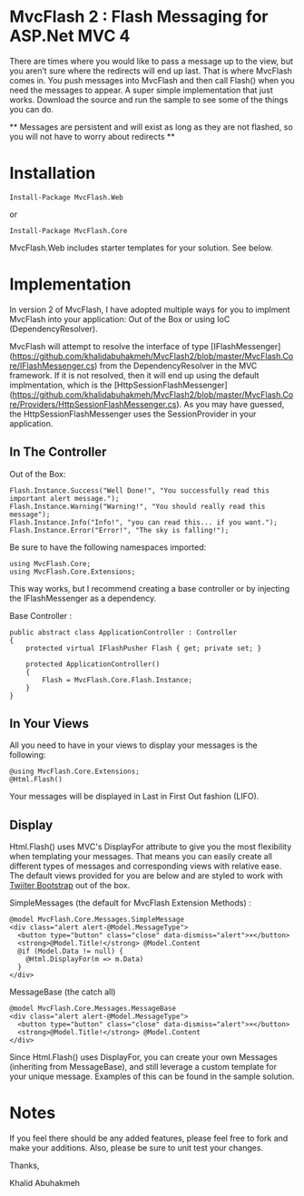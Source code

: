 MvcFlash 2 : Flash Messaging for ASP.Net MVC 4
===

There are times where you would like to pass a message up to the view, but you aren’t sure where the redirects will end up last. That is where MvcFlash comes in. You push messages into MvcFlash and then call Flash() when you need the messages to appear. A super simple implementation that just works. Download the source and run the sample to see some of the things you can do.

** Messages are persistent and will exist as long as they are not flashed, so you will not have to worry about redirects **

Installation
===

    Install-Package MvcFlash.Web

or

	Install-Package MvcFlash.Core

MvcFlash.Web includes starter templates for your solution. See below.

Implementation
===

In version 2 of MvcFlash, I have adopted multiple ways for you to implment MvcFlash into your application: Out of the Box or using IoC (DependencyResolver).

MvcFlash will attempt to resolve the interface of type [IFlashMessenger] (https://github.com/khalidabuhakmeh/MvcFlash2/blob/master/MvcFlash.Core/IFlashMessenger.cs) from the DependencyResolver in the MVC framework. If it is not resolved, then it will end up using the default implmentation, which is the [HttpSessionFlashMessenger] (https://github.com/khalidabuhakmeh/MvcFlash2/blob/master/MvcFlash.Core/Providers/HttpSessionFlashMessenger.cs). As you may have guessed, the HttpSessionFlashMessenger uses the SessionProvider in your application.

In The Controller
---

Out of the Box:

    Flash.Instance.Success("Well Done!", "You successfully read this important alert message.");
    Flash.Instance.Warning("Warning!", "You should really read this message");
    Flash.Instance.Info("Info!", "you can read this... if you want.");
    Flash.Instance.Error("Error!", "The sky is falling!");

Be sure to have the following namespaces imported:

    using MvcFlash.Core;
    using MvcFlash.Core.Extensions;

This way works, but I recommend creating a base controller or by injecting the IFlashMessenger as a dependency.

Base Controller :

    public abstract class ApplicationController : Controller
    {
        protected virtual IFlashPusher Flash { get; private set; }

        protected ApplicationController()
        {
            Flash = MvcFlash.Core.Flash.Instance;
        }
    }

In Your Views
---

All you need to have in your views to display your messages is the following:

    @using MvcFlash.Core.Extensions;
    @Html.Flash()

Your messages will be displayed in Last in First Out fashion (LIFO).


Display
---

Html.Flash() uses MVC's DisplayFor attribute to give you the most flexibility when templating your messages. That means you can easily create all different types of messages and corresponding views with relative ease. The default views provided for you are below and are styled to work with [Twiiter Bootstrap](http://twitter.github.com/bootstrap/) out of the box.

SimpleMessages (the default for MvcFlash Extension Methods) :

    @model MvcFlash.Core.Messages.SimpleMessage
	<div class="alert alert-@Model.MessageType">
	  <button type="button" class="close" data-dismiss="alert">×</button>
	  <strong>@Model.Title!</strong> @Model.Content
	  @if (Model.Data != null) {
	    @Html.DisplayFor(m => m.Data)
	  }
	</div>

MessageBase (the catch all)

    @model MvcFlash.Core.Messages.MessageBase
	<div class="alert alert-@Model.MessageType">
	  <button type="button" class="close" data-dismiss="alert">×</button>
	  <strong>@Model.Title!</strong> @Model.Content
	</div>


Since Html.Flash() uses DisplayFor, you can create your own Messages (inheriting from MessageBase), and still leverage a custom template for your unique message. Examples of this can be found in the sample solution.

Notes
===

If you feel there should be any added features, please feel free to fork and make your additions. Also, please be sure to unit test your changes.

Thanks,

Khalid Abuhakmeh
